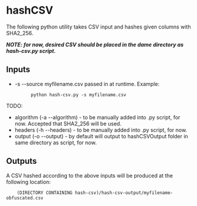 # hashCSV

The following python utility takes CSV input and hashes given columns with SHA2_256.

***NOTE: for now, desired CSV should be placed in the dame directory as hash-csv.py script.***

## Inputs

- -s --source myfilename.csv passed in at runtime. Example:
            
            python hash-csv.py -s myfilename.csv

TODO:
- algorithm (-a --algorithm) - to be manually added into .py script, for now. Accepted that SHA2_256 will be used.
- headers (-h --headers) - to be manually added into .py script, for now.
- output (-o --output) - by default will output to hashCSVOutput folder in same directory as script, for now.

## Outputs

A CSV hashed according to the above inputs will be produced at the following location:
    
        (DIRECTORY CONTAINING hash-csv)/hash-csv-output/myfilename-obfuscated.csv